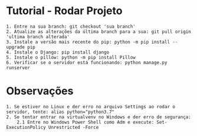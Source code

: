 # Tutorial - Rodar Projeto

    1. Entre na sua branch: git checkout 'sua branch'
    2. Atualize as alterações da última branch para a sua: git pull origin 'ultima branch alterada'
    3. Instale a versão mais recente do pip: python -m pip install --upgrade pip
    4. Instale o Django: pip install django
    5. Instale o pillow: python -m pip install Pillow
    6. Verificar se o servidor está funcionando: python manage.py runserver

# Observações

    1. Se estiver no Linux e der erro no arquivo Settings ao rodar o servidor, tente: alias python="python3.7"
    2. Se tentar entrar na virtualvenv no Windows e der erro de segurança:
        2.1 Entre no Windows Power Shell como Adm e execute: Set-ExecutionPolicy Unrestricted -Force 